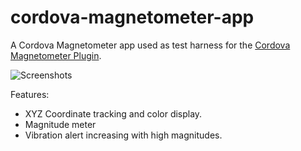 # cordova-magnetometer-app

A Cordova Magnetometer app used as test harness for the [Cordova Magnetometer Plugin](https://github.com/sdesalas/cordova-plugin-magnetometer).

![Screenshots](https://raw.githubusercontent.com/sdesalas/cordova-magnetometer-app/master/design/screenshots/3xScreenshots.jpg)

Features:

- XYZ Coordinate tracking and color display.
- Magnitude meter
- Vibration alert increasing with high magnitudes.
